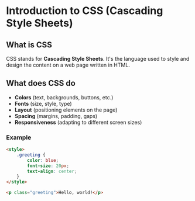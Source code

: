 # Introduction to CSS (Cascading Style Sheets)


## What is CSS

CSS stands for **Cascading Style Sheets**. It's the language used 
to style and design the content on a web page written in HTML.


## What does CSS do
- **Colors** (text, backgrounds, buttons, etc.)
- **Fonts** (size, style, type)
- **Layout** (positioning elements on the page)
- **Spacing** (margins, padding, gaps)
- **Responsiveness** (adapting to different screen sizes)

### Example
```html
<style>
    .greeting {
        color: blue;
        font-size: 20px;
        text-align: center;
    }
</style>

<p class="greeting">Hello, world!</p>
```